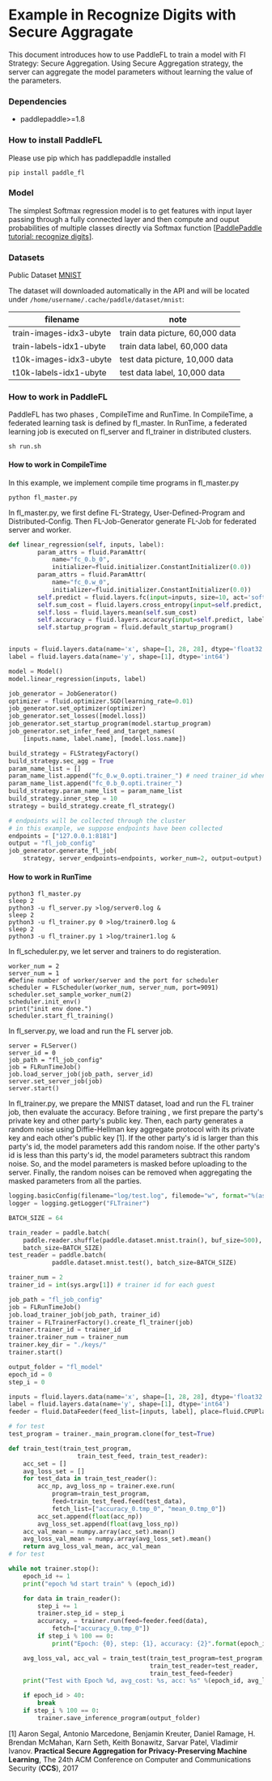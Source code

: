 # Example in Recognize Digits with Secure Aggragate

This document introduces how to use PaddleFL to train a model with Fl Strategy: Secure Aggregation. Using Secure Aggregation strategy, the server can aggregate the model parameters without learning the value of the parameters.

### Dependencies

- paddlepaddle>=1.8

### How to install PaddleFL

Please use pip which has paddlepaddle installed

```
pip install paddle_fl
```

### Model

The simplest Softmax regression model is to get features with input layer passing through a fully connected layer and then compute and ouput probabilities of multiple classes directly via Softmax function [[PaddlePaddle tutorial: recognize digits](https://github.com/PaddlePaddle/book/tree/develop/02.recognize_digits#references)].

### Datasets

Public Dataset [MNIST](http://yann.lecun.com/exdb/mnist/)

The dataset will downloaded automatically in the API and will be located under `/home/username/.cache/paddle/dataset/mnist`:

| filename                | note                            |
| ----------------------- | ------------------------------- |
| train-images-idx3-ubyte | train data picture, 60,000 data |
| train-labels-idx1-ubyte | train data label, 60,000 data   |
| t10k-images-idx3-ubyte  | test data picture, 10,000 data  |
| t10k-labels-idx1-ubyte  | test data label, 10,000 data    |

### How to work in PaddleFL

PaddleFL has two phases , CompileTime and RunTime. In CompileTime, a federated learning task is defined by fl_master. In RunTime, a federated learning job is executed on fl_server and fl_trainer in distributed clusters.

```
sh run.sh
```

#### How to work in CompileTime

In this example, we implement compile time programs in fl_master.py

```
python fl_master.py
```

In fl_master.py, we first define FL-Strategy, User-Defined-Program and Distributed-Config. Then FL-Job-Generator generate FL-Job for federated server and worker.

```python
def linear_regression(self, inputs, label):
        param_attrs = fluid.ParamAttr(
            name="fc_0.b_0",
            initializer=fluid.initializer.ConstantInitializer(0.0))
        param_attrs = fluid.ParamAttr(
            name="fc_0.w_0",
            initializer=fluid.initializer.ConstantInitializer(0.0))
        self.predict = fluid.layers.fc(input=inputs, size=10, act='softmax', param_attr=param_attrs)
        self.sum_cost = fluid.layers.cross_entropy(input=self.predict, label=label)
        self.loss = fluid.layers.mean(self.sum_cost)
        self.accuracy = fluid.layers.accuracy(input=self.predict, label=label)
        self.startup_program = fluid.default_startup_program()


inputs = fluid.layers.data(name='x', shape=[1, 28, 28], dtype='float32')
label = fluid.layers.data(name='y', shape=[1], dtype='int64')

model = Model()
model.linear_regression(inputs, label)

job_generator = JobGenerator()
optimizer = fluid.optimizer.SGD(learning_rate=0.01)
job_generator.set_optimizer(optimizer)
job_generator.set_losses([model.loss])
job_generator.set_startup_program(model.startup_program)
job_generator.set_infer_feed_and_target_names(
    [inputs.name, label.name], [model.loss.name])

build_strategy = FLStrategyFactory()
build_strategy.sec_agg = True
param_name_list = []
param_name_list.append("fc_0.w_0.opti.trainer_") # need trainer_id when running
param_name_list.append("fc_0.b_0.opti.trainer_")
build_strategy.param_name_list = param_name_list
build_strategy.inner_step = 10
strategy = build_strategy.create_fl_strategy()

# endpoints will be collected through the cluster
# in this example, we suppose endpoints have been collected
endpoints = ["127.0.0.1:8181"]
output = "fl_job_config"
job_generator.generate_fl_job(
    strategy, server_endpoints=endpoints, worker_num=2, output=output)

```

#### How to work in RunTime

```shell
python3 fl_master.py
sleep 2
python3 -u fl_server.py >log/server0.log &
sleep 2
python3 -u fl_trainer.py 0 >log/trainer0.log &
sleep 2
python3 -u fl_trainer.py 1 >log/trainer1.log &
```
In fl_scheduler.py, we let server and trainers to do registeration.

```
worker_num = 2
server_num = 1
#Define number of worker/server and the port for scheduler
scheduler = FLScheduler(worker_num, server_num, port=9091)
scheduler.set_sample_worker_num(2)
scheduler.init_env()
print("init env done.")
scheduler.start_fl_training()
```

In fl_server.py, we load and run the FL server job.  

```
server = FLServer()
server_id = 0
job_path = "fl_job_config"
job = FLRunTimeJob()
job.load_server_job(job_path, server_id)
server.set_server_job(job)
server.start()
```

In fl_trainer.py, we prepare the MNIST dataset, load and run the FL trainer job, then evaluate the accuracy.  Before training , we first prepare the party's private key and other party's public key. Then, each party generates a random noise using Diffie-Hellman key aggregate protocol with its private key and each other's public key [1]. If the other party's id is larger than this party's id, the model parameters add this random noise. If the other party's id is less than this party's id, the model parameters subtract this random noise. So, and the model parameters is masked before uploading to the server. Finally, the random noises can be removed when aggregating the masked parameters from all the parties.

```python
logging.basicConfig(filename="log/test.log", filemode="w", format="%(asctime)s %(name)s:%(levelname)s:%(message)s", datefmt="%d-%M-%Y %H:%M:%S", level=logging.DEBUG)
logger = logging.getLogger("FLTrainer")

BATCH_SIZE = 64

train_reader = paddle.batch(
    paddle.reader.shuffle(paddle.dataset.mnist.train(), buf_size=500),
    batch_size=BATCH_SIZE)
test_reader = paddle.batch(
            paddle.dataset.mnist.test(), batch_size=BATCH_SIZE)

trainer_num = 2
trainer_id = int(sys.argv[1]) # trainer id for each guest

job_path = "fl_job_config"
job = FLRunTimeJob()
job.load_trainer_job(job_path, trainer_id)
trainer = FLTrainerFactory().create_fl_trainer(job)
trainer.trainer_id = trainer_id
trainer.trainer_num = trainer_num
trainer.key_dir = "./keys/"
trainer.start()

output_folder = "fl_model"
epoch_id = 0
step_i = 0

inputs = fluid.layers.data(name='x', shape=[1, 28, 28], dtype='float32')
label = fluid.layers.data(name='y', shape=[1], dtype='int64')
feeder = fluid.DataFeeder(feed_list=[inputs, label], place=fluid.CPUPlace())

# for test
test_program = trainer._main_program.clone(for_test=True)

def train_test(train_test_program,
                   train_test_feed, train_test_reader):
    acc_set = []
    avg_loss_set = []
    for test_data in train_test_reader():
        acc_np, avg_loss_np = trainer.exe.run(
            program=train_test_program,
            feed=train_test_feed.feed(test_data),
            fetch_list=["accuracy_0.tmp_0", "mean_0.tmp_0"])
        acc_set.append(float(acc_np))
        avg_loss_set.append(float(avg_loss_np))
    acc_val_mean = numpy.array(acc_set).mean()
    avg_loss_val_mean = numpy.array(avg_loss_set).mean()
    return avg_loss_val_mean, acc_val_mean
# for test

while not trainer.stop():
    epoch_id += 1
    print("epoch %d start train" % (epoch_id))

    for data in train_reader():
        step_i += 1
        trainer.step_id = step_i
        accuracy, = trainer.run(feed=feeder.feed(data),
            fetch=["accuracy_0.tmp_0"])
        if step_i % 100 == 0:
            print("Epoch: {0}, step: {1}, accuracy: {2}".format(epoch_id, step_i, accuracy[0]))

    avg_loss_val, acc_val = train_test(train_test_program=test_program,
                                       train_test_reader=test_reader,
                                       train_test_feed=feeder)
    print("Test with Epoch %d, avg_cost: %s, acc: %s" %(epoch_id, avg_loss_val, acc_val))

    if epoch_id > 40:
        break
    if step_i % 100 == 0:
        trainer.save_inference_program(output_folder)
```



[1] Aaron Segal, Antonio Marcedone, Benjamin Kreuter, Daniel Ramage, H. Brendan McMahan, Karn Seth, Keith Bonawitz, Sarvar Patel, Vladimir Ivanov. **Practical Secure Aggregation  for Privacy-Preserving Machine Learning**, The 24th ACM Conference on Computer and Communications Security (**CCS**), 2017
